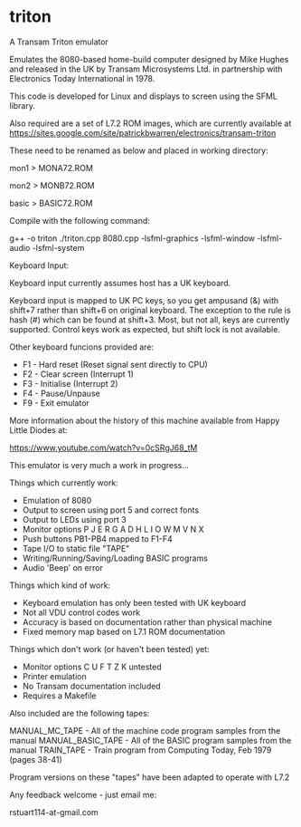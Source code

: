 # triton
A Transam Triton emulator

Emulates the 8080-based home-build computer designed by Mike Hughes and
released in the UK by Transam Microsystems Ltd. in partnership with
Electronics Today International in 1978.

This code is developed for Linux and displays to screen using the SFML
library.

Also required are a set of L7.2 ROM images, which are currently available at
https://sites.google.com/site/patrickbwarren/electronics/transam-triton

These need to be renamed as below and placed in working directory:

mon1  > MONA72.ROM

mon2  > MONB72.ROM

basic > BASIC72.ROM

Compile with the following command:

g++ -o triton ./triton.cpp 8080.cpp -lsfml-graphics -lsfml-window -lsfml-audio -lsfml-system

Keyboard Input:

Keyboard input currently assumes host has a UK keyboard.

Keyboard input is mapped to UK PC keys, so you get ampusand (&) with shift+7
rather than shift+6 on original keyboard. The exception to the rule is hash
(#) which can be found at shift+3. Most, but not all, keys are currently
supported. Control keys work as expected, but shift lock is not available.

Other keyboard funcions provided are:

* F1 - Hard reset (Reset signal sent directly to CPU)
* F2 - Clear screen (Interrupt 1)
* F3 - Initialise (Interrupt 2)
* F4 - Pause/Unpause
* F9 - Exit emulator

More information about the history of this machine available from Happy Little
Diodes at:

https://www.youtube.com/watch?v=0cSRgJ68_tM

This emulator is very much a work in progress...

Things which currently work:
* Emulation of 8080
* Output to screen using port 5 and correct fonts
* Output to LEDs using port 3
* Monitor options P J E R G A D H L I O W M V N X
* Push buttons PB1-PB4 mapped to F1-F4
* Tape I/O to static file "TAPE"
* Writing/Running/Saving/Loading BASIC programs
* Audio 'Beep' on error

Things which kind of work:
* Keyboard emulation has only been tested with UK keyboard
* Not all VDU control codes work
* Accuracy is based on documentation rather than physical machine
* Fixed memory map based on L7.1 ROM documentation

Things which don't work (or haven't been tested) yet:
* Monitor options C U F T Z K untested
* Printer emulation
* No Transam documentation included
* Requires a Makefile

Also included are the following tapes:

MANUAL_MC_TAPE - All of the machine code program samples from the manual
MANUAL_BASIC_TAPE - All of the BASIC program samples from the manual
TRAIN_TAPE - Train program from Computing Today, Feb 1979 (pages 38-41)

Program versions on these "tapes" have been adapted to operate with L7.2

Any feedback welcome - just email me:

rstuart114-at-gmail.com
